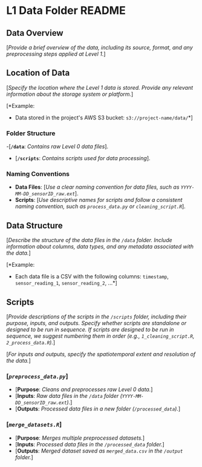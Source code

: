 # L1 Data Folder README

## Data Overview

[*Provide a brief overview of the data, including its source, format, and any preprocessing steps applied at Level 1.*]

## Location of Data

[*Specify the location where the Level 1 data is stored. Provide any relevant information about the storage system or platform.*]

[*Example:
- Data stored in the project's AWS S3 bucket: `s3://project-name/data/`*]

### Folder Structure

-[**`/data`**: *Contains raw Level 0 data files*].
- [**`/scripts`**: *Contains scripts used for data processing*].

### Naming Conventions

- **Data Files**: [*Use a clear naming convention for data files, such as `YYYY-MM-DD_sensorID_raw.ext`*].
- **Scripts**: [*Use descriptive names for scripts and follow a consistent naming convention, such as `process_data.py` or `cleaning_script.R`*].

## Data Structure

[*Describe the structure of the data files in the `/data` folder. Include information about columns, data types, and any metadata associated with the data.*]

[*Example:
- Each data file is a CSV with the following columns: `timestamp`, `sensor_reading_1`, `sensor_reading_2`, ...*]

## Scripts

[*Provide descriptions of the scripts in the `/scripts` folder, including their purpose, inputs, and outputs. Specify whether scripts are standalone or designed to be run in sequence. If scripts are designed to be run in sequence, we suggest numbering them in order (e.g., `1_cleaning_script.R`, `2_process_data.R`).*]

[*For inputs and outputs, specify the spatiotemporal extent and resolution of the data.*] 

### [*`preprocess_data.py`*]

- [**Purpose**: *Cleans and preprocesses raw Level 0 data.*]
- [**Inputs**: *Raw data files in the `/data` folder (`YYYY-MM-DD_sensorID_raw.ext`).*]
- [**Outputs**: *Processed data files in a new folder (`/processed_data`).*]

### [*`merge_datasets.R`*]

- [**Purpose**: *Merges multiple preprocessed datasets.*]
- [**Inputs**: *Processed data files in the `/processed_data` folder.*]
- [**Outputs**: *Merged dataset saved as `merged_data.csv` in the `/output` folder.*]

